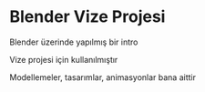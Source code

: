 # Blender Vize Projesi

Blender üzerinde yapılmış bir intro

Vize projesi için kullanılmıştır

Modellemeler, tasarımlar, animasyonlar bana aittir
